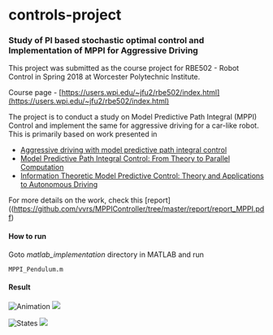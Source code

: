 # controls-project

### Study of PI based stochastic optimal control and Implementation of MPPI for Aggressive Driving

This project was submitted as the course project for RBE502 - Robot Control  in Spring 2018 at Worcester Polytechnic Institute. 

Course page - [https://users.wpi.edu/~jfu2/rbe502/index.html](https://users.wpi.edu/~jfu2/rbe502/index.html)

The project is to conduct a study on Model Predictive Path Integral (MPPI) Control and implement the same for aggressive driving for a car-like robot. This is primarily based on work presented in 

- [Aggressive driving with model predictive path integral control](https://ieeexplore.ieee.org/document/7487277/)
- [Model Predictive Path Integral Control: From Theory to Parallel Computation](https://arc.aiaa.org/doi/abs/10.2514/1.G001921)
- [Information Theoretic Model Predictive Control: Theory and Applications to Autonomous Driving](https://arxiv.org/abs/1707.02342)

For more details on the work, check this [report]((https://github.com/vvrs/MPPIController/tree/master/report/report_MPPI.pdf)
#### How to run

Goto _matlab\_implementation_ directory in MATLAB and run
```
MPPI_Pendulum.m
```

#### Result
![Animation](https://github.com/vvrs/MPPIController/tree/master/matlab_implementation/res/anim.gif)
<img src="https://github.com/vvrs/MPPIController/tree/master/matlab_implementation/res/anim.gif">

![States](https://github.com/vvrs/MPPIController/tree/master/matlab_implementation/res/states.png)
<img src="https://github.com/vvrs/MPPIController/tree/master/matlab_implementation/res/states.png">
